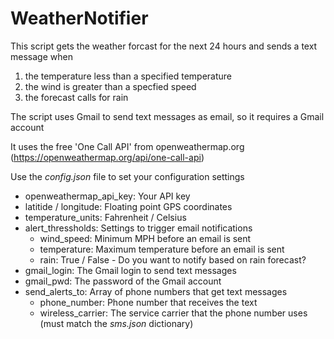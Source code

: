 # WeatherNotifier

This script gets the weather forcast for the next 24 hours and sends a text
message when
1. the temperature less than a specified temperature
2. the wind is greater than a specfied speed
3. the forecast calls for rain

The script uses Gmail to send text messages as email, so it requires a Gmail
account

It uses the free 'One Call API' from openweathermap.org
    (https://openweathermap.org/api/one-call-api)

Use the *config.json* file to set your configuration settings
* openweathermap_api_key: Your API key
* latitide / longitude: Floating point GPS coordinates
* temperature_units: Fahrenheit / Celsius
* alert_thressholds: Settings to trigger email notifications
  * wind_speed: Minimum MPH before an email is sent
  * temperature: Maximum temperature before an email is sent
  * rain: True / False - Do you want to notify based on rain forecast?
* gmail_login: The Gmail login to send text messages
* gmail_pwd: The password of the Gmail account
* send_alerts_to: Array of phone numbers that get text messages
  * phone_number: Phone number that receives the text
  * wireless_carrier: The service carrier that the phone number uses (must match the *sms.json* dictionary)
